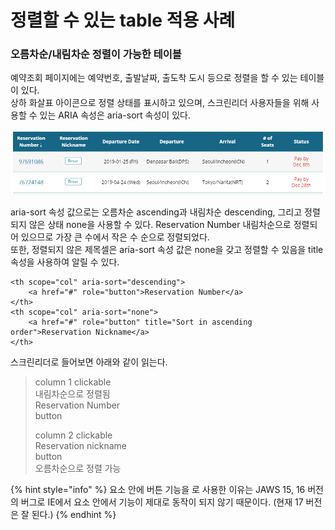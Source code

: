 # 정렬할 수 있는 table 적용 사례

### 오름차순/내림차순 정렬이 가능한 테이블

예약조회 페이지에는 예약번호, 출발날짜, 출도착 도시 등으로 정렬을 할 수 있는 테이블이 있다.  
상하 화살표 아이콘으로 정렬 상태를 표시하고 있으며, 스크린리더 사용자들을 위해 사용할 수 있는 ARIA 속성은 aria-sort 속성이 있다. 

![](../../.gitbook/assets/image%20%281%29.png)

aria-sort 속성 값으로는 오름차순 ascending과 내림차순 descending, 그리고 정렬되지 않은 상태 none을 사용할 수 있다. Reservation Number 내림차순으로 정렬되어 있으므로 가장 큰 수에서 작은 수 순으로 정렬되었다.  
또한, 정렬되지 않은 제목셀은 aria-sort 속성 값은 none을 갖고 정렬할 수 있음을 title 속성을 사용하여 알릴 수 있다.

```markup
<th scope="col" aria-sort="descending">
    <a href="#" role="button">Reservation Number</a>
</th>
<th scope="col" aria-sort="none">
    <a href="#" role="button" title="Sort in ascending order">Reservation Nickname</a>
</th>
```

스크린리더로 들어보면 아래와 같이 읽는다.

> column 1 clickable   
> 내림차순으로 정렬됨   
> Reservation Number   
> button  
>   
> column 2 clickable  
> Reservation nickname  
> button   
> 오름차순으로 정렬 가능

{% hint style="info" %}
요소 안에 버튼 기능을 로 사용한 이유는 JAWS 15, 16 버전의 버그로 IE에서  요소 안에서  기능이 제대로 동작이 되지 않기 때문이다. \(현재 17 버전은 잘 된다.\)
{% endhint %}


